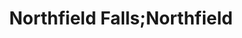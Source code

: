 ---
title: Northfield Falls;Northfield
url: /northfield-falls-northfield/
latitude: 44.173
longitude: -72.648
---